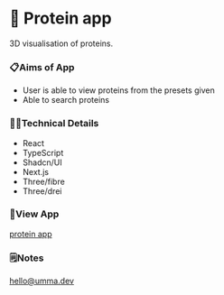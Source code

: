 # 🧬 Protein app
3D visualisation of proteins. 

### 📋Aims of App

- User is able to view proteins from the presets given
- Able to search proteins

### 👩‍💻Technical Details

- React
- TypeScript
- Shadcn/UI
- Next.js
- Three/fibre
- Three/drei

### 👀View App
[protein app
](https://protein-app.vercel.app/)

### 🗒️Notes
hello@umma.dev

